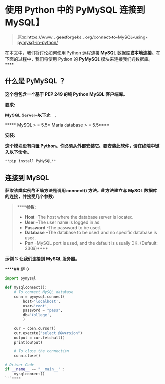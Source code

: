 # 使用 Python 中的 PyMySQL 连接到 MySQL】

> 原文:[https://www . geesforgeks . org/connect-to-MySQL-using-pymysql-in-python/](https://www.geeksforgeeks.org/connect-to-mysql-using-pymysql-in-python/)

在本文中，我们将讨论如何使用 Python 远程连接 **MySQL** 数据库**或本地连接**。在下面的过程中，我们将使用 Python 的 **PyMySQL** 模块来连接我们的数据库。****

## ****什么是 **PyMySQL** ？****

****这个包包含一个基于 PEP 249 的纯 Python MySQL 客户端库。****

******要求:******

******MySQL Server**–以下之一:****

*****   MySQL > = 5.5*   Maria database > = 5.5****

******安装:******

****这个模块没有内置 Python。你必须从外部安装它。要安装此软件，请在终端中键入以下命令。****

```py
**pip install PyMySQL** 
```

## ****连接到 MySQL****

****获取该类实例的正确方法是调用 **connect()** 方法。此方法建立与 MySQL 数据库的连接，并接受几个参数:****

> ******参数:**
> 
> *   **Host** –The host where the database server is located.
> *   **User** –The user name is logged in as
> *   **Password** -The password to be used.
> *   **Database** –The database to be used, and no specific database is used.
> *   **Port** –MySQL port is used, and the default is usually OK. (Default: 3306)****

******示例 1:** 让我们连接到 MySQL 服务器。****

 ****## 蟒 3

```py
import pymysql

def mysqlconnect():
    # To connect MySQL database
    conn = pymysql.connect(
        host='localhost',
        user='root', 
        password = "pass",
        db='College',
        )

    cur = conn.cursor()
    cur.execute("select @@version")
    output = cur.fetchall()
    print(output)

    # To close the connection
    conn.close()

# Driver Code
if __name__ == "__main__" :
    mysqlconnect()
```****